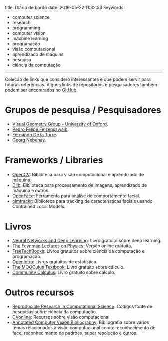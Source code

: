 title: Diário de bordo
date: 2016-05-22 11:32:53
keywords:
- computer science
- research
- programming
- computer vision
- machine learning
- programação
- visão computacional
- aprendizado de máquina
- pesquisa
- ciência da computação
---
Coleção de links que considero interessantes e que podem servir para futuras referências. Alguns links de repositórios e pesquisadores também podem ser encontrados no [GitHub](https://github.com/ejulio).

<!-- toc -->

# Grupos de pesquisa / Pesquisadores
- [Visual Geometry Group - University of Oxford](http://www.robots.ox.ac.uk:5000/~vgg/).
- [Pedro Felipe Felzenszwalb](http://cs.brown.edu/~pff/).
- [Fernando De la Torre](http://www.cs.cmu.edu/~ftorre/).
- [Georg Nebehay](http://gnebehay.com/).

# Frameworks / Libraries
- [OpenCV](http://opencv.org/): Biblioteca para visão computacional e aprendizado de máquina.
- [Dlib](http://dlib.net/): Biblioteca para processamento de imagens, aprendizado de máquina e outros. 
- [OpenFace](https://github.com/TadasBaltrusaitis/OpenFace): Ferramenta para análise de comportamento facial.
- [clmtrackr](https://github.com/auduno/clmtrackr): Biblioteca para tracking de características faciais usando Contrained Local Models.

# Livros
- [Neural Networks and Deep Learning](http://neuralnetworksanddeeplearning.com/): Livro gratuito sobre deep learning.
- [The Feynman Lectures on Physics](http://www.feynmanlectures.caltech.edu/): Versão online gratuita.
- [FreeTechBooks](http://www.freetechbooks.com/): Livros gratuitos sobre ciência da computação e programação.
- [OpenIntro](https://www.openintro.org/index.php): Livros gratuitos de estatística.
- [The MOOCulus Textbook](https://mooculus.osu.edu/handouts): Livro gratuito sobre cálculo.
- [Community Calculus](http://communitycalculus.org): Livro gratuito sobre cálculo.

# Outros recursos
- [Reproducible Research in Computational Science](http://www.csee.wvu.edu/~xinl/source.html): Códigos fonte de pesquisas sobre ciência da computação.
- [CVonline](http://homepages.inf.ed.ac.uk/rbf/CVonline/): Recursos sobre visão computacional.
- [Annotated Computer Vision Bibliography](http://iris.usc.edu/Vision-Notes/bibliography/contents.html): Bibliografia sobre vários temas relacionados à visão computacional como: reconhecimento de face, reconhecimento de padrões, super resolução e outros.